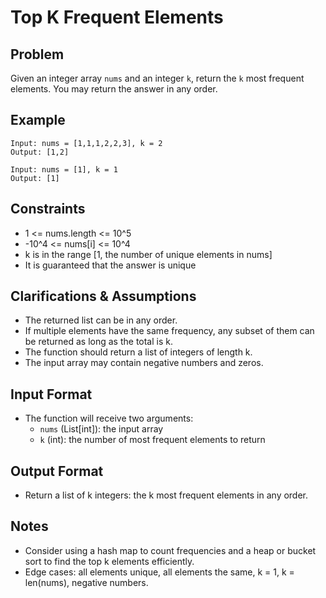 # Top K Frequent Elements

## Problem
Given an integer array `nums` and an integer `k`, return the `k` most frequent elements. You may return the answer in any order.

## Example
```
Input: nums = [1,1,1,2,2,3], k = 2
Output: [1,2]

Input: nums = [1], k = 1
Output: [1]
```

## Constraints
- 1 <= nums.length <= 10^5
- -10^4 <= nums[i] <= 10^4
- k is in the range [1, the number of unique elements in nums]
- It is guaranteed that the answer is unique

## Clarifications & Assumptions
- The returned list can be in any order.
- If multiple elements have the same frequency, any subset of them can be returned as long as the total is k.
- The function should return a list of integers of length k.
- The input array may contain negative numbers and zeros.

## Input Format
- The function will receive two arguments:
    - `nums` (List[int]): the input array
    - `k` (int): the number of most frequent elements to return

## Output Format
- Return a list of k integers: the k most frequent elements in any order.

## Notes
- Consider using a hash map to count frequencies and a heap or bucket sort to find the top k elements efficiently.
- Edge cases: all elements unique, all elements the same, k = 1, k = len(nums), negative numbers. 